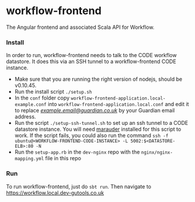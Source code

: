 # workflow-frontend
The Angular frontend and associated Scala API for Workflow. 

### Install

In order to run, workflow-frontend needs to talk to the CODE workflow datastore. It does this via an SSH tunnel to a 
workflow-frontend CODE instance.

- Make sure that you are running the right version of nodejs, should be v0.10.45. 
- Run the install script `./setup.sh` 
- In the `conf` folder copy `workflow-frontend-application.local-example.conf` into `workflow-frontend-application.local.conf` and edit it to replace *example.email@guardian.co.uk* by your Guardian email address.
- Run the script `./setup-ssh-tunnel.sh` to set up an ssh tunnel to a CODE datastore instance. You will need [marauder]()
    installed for this script to work. If the script fails, you could also run the command `ssh -f ubuntu@<WORKFLOW-FRONTEND-CODE-INSTANCE> -L 5002:$<DATASTORE-ELB>:80 -N`
- Run the `setup-app.rb` in the `dev-nginx` repo with the `nginx/nginx-mapping.yml` file in this repo

### Run

To run workflow-frontend, just do `sbt run`. Then navigate to https://workflow.local.dev-gutools.co.uk
